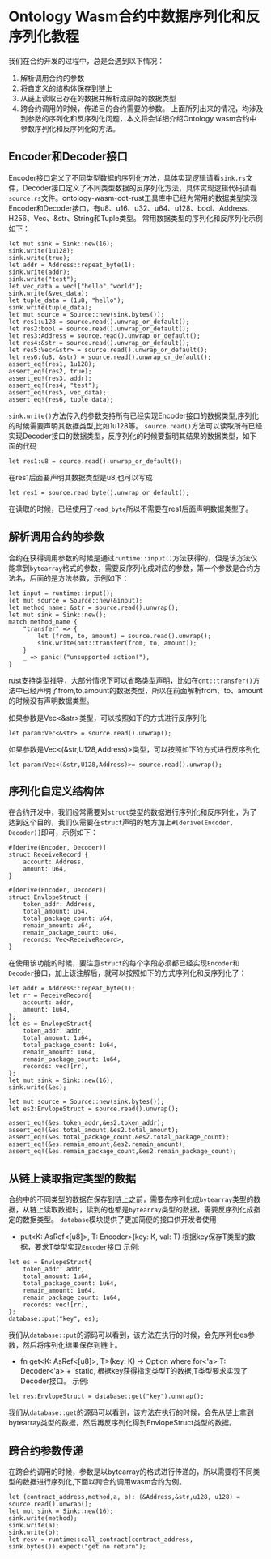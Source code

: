 # Ontology Wasm合约中数据序列化和反序列化教程

我们在合约开发的过程中，总是会遇到以下情况：
1. 解析调用合约的参数
2. 将自定义的结构体保存到链上
3. 从链上读取已存在的数据并解析成原始的数据类型
4. 跨合约调用的时候，传递目的合约需要的参数。
上面所列出来的情况，均涉及到参数的序列化和反序列化问题，本文将会详细介绍Ontology wasm合约中参数序列化和反序列化的方法。

## Encoder和Decoder接口
Encoder接口定义了不同类型数据的序列化方法，具体实现逻辑请看`sink.rs`文件，Decoder接口定义了不同类型数据的反序列化方法，具体实现逻辑代码请看`source.rs`文件。ontology-wasm-cdt-rust工具库中已经为常用的数据类型实现Encoder和Decoder接口，有u8、u16、u32、u64、u128、bool、Address、H256、Vec、&str、String和Tuple类型。
常用数据类型的序列化和反序列化示例如下：
```
let mut sink = Sink::new(16);
sink.write(1u128);
sink.write(true);
let addr = Address::repeat_byte(1);
sink.write(addr);
sink.write("test");
let vec_data = vec!["hello","world"];
sink.write(&vec_data);
let tuple_data = (1u8, "hello");
sink.write(tuple_data);
let mut source = Source::new(sink.bytes());
let res1:u128 = source.read().unwrap_or_default();
let res2:bool = source.read().unwrap_or_default();
let res3:Address = source.read().unwrap_or_default();
let res4:&str = source.read().unwrap_or_default();
let res5:Vec<&str> = source.read().unwrap_or_default();
let res6:(u8, &str) = source.read().unwrap_or_default();
assert_eq!(res1, 1u128);
assert_eq!(res2, true);
assert_eq!(res3, addr);
assert_eq!(res4, "test");
assert_eq!(res5, vec_data);
assert_eq!(res6, tuple_data);
```
`sink.write()`方法传入的参数支持所有已经实现Encoder接口的数据类型,序列化的时候需要声明其数据类型,比如1u128等。
`source.read()`方法可以读取所有已经实现Decoder接口的数据类型，反序列化的时候要指明其结果的数据类型，如下面的代码
```
let res1:u8 = source.read().unwrap_or_default();
```
在res1后面要声明其数据类型是u8,也可以写成
```
let res1 = source.read_byte().unwrap_or_default();
```
在读取的时候，已经使用了`read_byte`所以不需要在res1后面声明数据类型了。

## 解析调用合约的参数

合约在获得调用参数的时候是通过`runtime::input()`方法获得的，但是该方法仅能拿到`bytearray`格式的参数，需要反序列化成对应的参数，第一个参数是合约方法名，后面的是方法参数，示例如下：
```
let input = runtime::input();
let mut source = Source::new(&input);
let method_name: &str = source.read().unwrap();
let mut sink = Sink::new();
match method_name {
    "transfer" => {
        let (from, to, amount) = source.read().unwrap();
        sink.write(ont::transfer(from, to, amount));
    }
    _ => panic!("unsupported action!"),
}
```
rust支持类型推导，大部分情况下可以省略类型声明，比如在`ont::transfer()`方法中已经声明了from,to,amount的数据类型，所以在前面解析from、to、amount的时候没有声明数据类型。

如果参数是Vec<&str>类型，可以按照如下的方式进行反序列化
```
let param:Vec<&str> = source.read().unwrap();
```
如果参数是Vec<(&str,U128,Address)>类型，可以按照如下的方式进行反序列化
```
let param:Vec<(&str,U128,Address)>= source.read().unwrap();
```

## 序列化自定义结构体
在合约开发中，我们经常需要对`struct`类型的数据进行序列化和反序列化，为了达到这个目的，我们仅需要在`struct`声明的地方加上`#[derive(Encoder, Decoder)]`即可，示例如下：
```
#[derive(Encoder, Decoder)]
struct ReceiveRecord {
    account: Address,
    amount: u64,
}

#[derive(Encoder, Decoder)]
struct EnvlopeStruct {
    token_addr: Address,
    total_amount: u64,
    total_package_count: u64,
    remain_amount: u64,
    remain_package_count: u64,
    records: Vec<ReceiveRecord>,
}
```
在使用该功能的时候，要注意`struct`的每个字段必须都已经实现`Encoder`和`Decoder`接口，加上该注解后，就可以按照如下的方式序列化和反序列化了：
```
let addr = Address::repeat_byte(1);
let rr = ReceiveRecord{
    account: addr,
    amount: 1u64,
};
let es = EnvlopeStruct{
    token_addr: addr,
    total_amount: 1u64,
    total_package_count: 1u64,
    remain_amount: 1u64,
    remain_package_count: 1u64,
    records: vec![rr],
};
let mut sink = Sink::new(16);
sink.write(&es);

let mut source = Source::new(sink.bytes());
let es2:EnvlopeStruct = source.read().unwrap();

assert_eq!(&es.token_addr,&es2.token_addr);
assert_eq!(&es.total_amount,&es2.total_amount);
assert_eq!(&es.total_package_count,&es2.total_package_count);
assert_eq!(&es.remain_amount,&es2.remain_amount);
assert_eq!(&es.remain_package_count,&es2.remain_package_count);
```
## 从链上读取指定类型的数据
合约中的不同类型的数据在保存到链上之前，需要先序列化成`bytearray`类型的数据，从链上读取数据时，读到的也都是`bytearray`类型的数据，需要反序列化成指定的数据类型。
`database`模块提供了更加简便的接口供开发者使用
* put<K: AsRef<[u8]>, T: Encoder>(key: K, val: T)
根据key保存T类型的数据，要求T类型实现`Encoder`接口
示例:
```
let es = EnvlopeStruct{
    token_addr: addr,
    total_amount: 1u64,
    total_package_count: 1u64,
    remain_amount: 1u64,
    remain_package_count: 1u64,
    records: vec![rr],
};
database::put("key", es);
```
我们从`database::put`的源码可以看到，该方法在执行的时候，会先序列化es参数，然后将序列化结果保存到链上。
* fn get<K: AsRef<[u8]>, T>(key: K) -> Option<T> where for<'a> T: Decoder<'a> + 'static,
根据key获得指定类型T的数据,T类型要求实现了Decoder接口。
示例:
```
let res:EnvlopeStruct = database::get("key").unwrap();
```
我们从`database::get`的源码可以看到，该方法在执行的时候，会先从链上拿到bytearray类型的数据，然后再反序列化得到EnvlopeStruct类型的数据。

## 跨合约参数传递
在跨合约调用的时候，参数是以bytearray的格式进行传递的，所以需要将不同类型的数据进行序列化,下面以跨合约调用wasm合约为例。
```
let (contract_address,method,a, b): (&Address,&str,u128, u128) = source.read().unwrap();
let mut sink = Sink::new(16);
sink.write(method);
sink.write(a);
sink.write(b);
let resv = runtime::call_contract(contract_address, sink.bytes()).expect("get no return");
```

